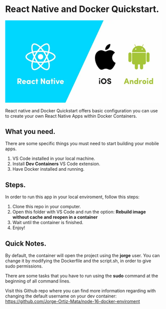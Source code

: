 # React Native and Docker Quickstart.

![](./images/01.png)

React native and Docker Quickstart offers basic configuration you can use to create your own React Native Apps within Docker Containers.

## What you need.

There are some specific things you must need to start building your mobile apps.

1. VS Code installed in your local machine.
2. Install **Dev Containers** VS Code extension.
3. Have Docker installed and running.

## Steps.

In order to run this app in your local enviroment, follow this steps:

1. Clone this repo in your computer.
2. Open this folder with VS Code and run the option: **Rebuild image without cache and reopen in a container**
3. Wait until the container is finished.
4. Enjoy!

## Quick Notes.

By default, the container will open the project using the **jorge** user. You can change it by modifying the Dockerfile and the script.sh, in order to give sudo permissions.

There are some tasks that you have to run using the **sudo** command at the beginning of all command lines.

Visit this Github repo where you can find more information regarding with changing the default username on your dev container: https://github.com/Jorge-Ortiz-Mata/node-16-docker-enviroment
